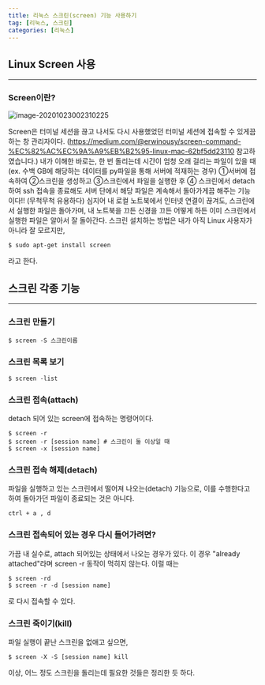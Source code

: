 ```yaml
---
title: 리눅스 스크린(screen) 기능 사용하기
tag: [리눅스, 스크린]
categories: [리눅스]
---
```


## Linux Screen 사용

---

### Screen이란?

![image-20201023002310225](https://user-images.githubusercontent.com/37925813/96893795-0bdc5000-14c6-11eb-8956-4a3cbbf4f64b.png)

Screen은 터미널 세션을 끊고 나서도 다시 사용했었던 터미널 세션에 접속할 수 있게끔 하는 창 관리자이다. 
(https://medium.com/@erwinousy/screen-command-%EC%82%AC%EC%9A%A9%EB%B2%95-linux-mac-62bf5dd23110 참고하였습니다.)
내가 이해한 바로는, 한 번 돌리는데 시간이 엄청 오래 걸리는 파일이 있을 때(ex. 수백 GB에 해당하는 데이터를 py파일을 통해 서버에 적재하는 경우) ①서버에 접속하여 ②스크린을 생성하고 ③스크린에서 파일을 실행한 후 ④ 스크린에서 detach하여 ssh 접속을 종료해도 서버 단에서 해당 파일은 계속해서 돌아가게끔 해주는 기능이다!! (무척무척 유용하다)
심지어 내 로컬 노트북에서 인터넷 연결이 끊겨도, 스크린에서 실행한 파일은 돌아가며, 내 노트북을 끄든 신경을 끄든 어떻게 하든 이미 스크린에서 실행한 파일은 알아서 잘 돌아간다.
스크린 설치하는 방법은 내가 아직 Linux 사용자가 아니라 잘 모르지만,

```
$ sudo apt-get install screen
```

라고 한다.

## 스크린 각종 기능

---

### 스크린 만들기

```
$ screen -S 스크린이름
```

### 스크린 목록 보기

```
$ screen -list
```

### 스크린 접속(attach)

detach 되어 있는 screen에 접속하는 명령어이다.

```
$ screen -r
$ screen -r [session name] # 스크린이 둘 이상일 때
$ screen -x [session name]
```

### 스크린  접속 해제(detach)

파일을 실행하고 있는 스크린에서 떨어져 나오는(detach) 기능으로, 이를 수행한다고 하여 돌아가던 파일이 종료되는 것은 아니다. 

```
ctrl + a , d
```

### 스크린 접속되어 있는 경우 다시 들어가려면?

가끔 내 실수로, attach 되어있는 상태에서 나오는 경우가 있다. 이 경우 "already attached"라며 screen -r 동작이 먹히지 않는다. 이럴 때는

```
$ screen -rd
$ screen -r -d [session name]
```

로 다시 접속할 수 있다.

### 스크린 죽이기(kill)

파일 실행이 끝난 스크린을 없애고 싶으면,

```
$ screen -X -S [session name] kill
```

이상, 어느 정도 스크린을 돌리는데 필요한 것들은 정리한 듯 하다.
